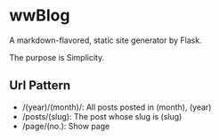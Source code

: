 # wwBlog

A markdown-flavored, static site generator by Flask.

The purpose is Simplicity.

## Url Pattern

- /(year)/(month)/: All posts posted in (month), (year)
- /posts/(slug): The post whose slug is (slug)
- /page/(no.): Show page

